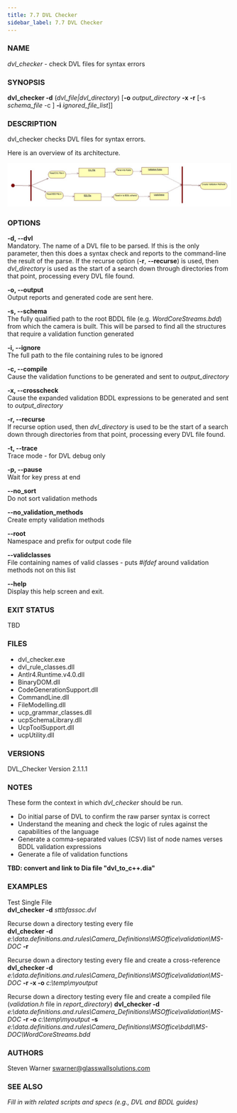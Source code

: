 ```yaml
---
title: 7.7 DVL Checker
sidebar_label: 7.7 DVL Checker
---
```


### **NAME**
*dvl_checker* - check DVL files for syntax errors

### **SYNOPSIS**
**dvl_checker -d** \(*dvl_file|dvl_directory*\) \[**-o** *output_directory* **-x -r** \[-s *schema_file* -c \] **-i** *ignored_file_list*\]\]  

### **DESCRIPTION**
dvl_checker checks DVL files for syntax errors.

Here is an overview of its architecture.

![Alt BuildValidationCppFiles](dvlovervoew.jpg) 

### **OPTIONS**

  **-d, --dvl**  
Mandatory. The name of a DVL file to be parsed. If this is the only parameter, then this does a syntax check and reports to the command-line the result of the parse.  If the recurse option (**-r**, **--recurse**) is used, then *dvl_directory* is used as the start of a search down through directories from that point, processing every DVL file found.

  **-o, --output**  
  Output reports and generated code are sent here.

  **-s, --schema**  
The fully qualified path to the root BDDL file (e.g. *WordCoreStreams.bdd*) from which the camera is built. This will be parsed to find all the structures that require a validation function generated

  **-i, --ignore**  
  The full path to the file containing rules to be ignored

  **-c, --compile**  
  Cause the validation functions to be  generated and sent to *output_directory*

  **-x, --crosscheck**  
  Cause the expanded validation BDDL expressions to be generated and sent to *output_directory*

  **-r, --recurse**  
If recurse option used, then *dvl_directory* is used to be the start of a search down through directories from that point, processing every DVL file found.

**-t, --trace**  
Trace mode - for DVL debug only

**-p, --pause**  
Wait for key press at end

**--no_sort**  
Do not sort validation methods

**--no_validation_methods**  
Create empty validation methods

**--root**  
Namespace and prefix for output code file

**--validclasses**  
File containing names of valid classes - puts *#ifdef* around validation methods not on this list

**--help**  
Display this help screen and exit.

### **EXIT STATUS**
TBD

### **FILES**

* dvl_checker.exe
* dvl_rule_classes.dll
* Antlr4.Runtime.v4.0.dll
* BinaryDOM.dll
* CodeGenerationSupport.dll
* CommandLine.dll
* FileModelling.dll
* ucp_grammar_classes.dll
* ucpSchemaLibrary.dll
* UcpToolSupport.dll
* ucpUtility.dll

### **VERSIONS**
DVL_Checker Version  2.1.1.1  

### **NOTES**
These form the context in which *dvl_checker* should be run.

* Do initial parse of DVL to confirm the raw parser syntax is correct
* Understand the meaning and check the logic of rules against the capabilities of the language
* Generate a comma-separated values (CSV) list of node names verses BDDL validation expressions
* Generate a file of validation functions

**TBD: convert and link to Dia file "dvl_to_c++.dia"**

### **EXAMPLES**

Test Single File  
**dvl_checker -d** *sttbfassoc.dvl*

Recurse down a directory testing every file  
**dvl_checker -d** *e:\\data.definitions.and.rules\\Camera_Definitions\\MSOffice\\validation\\MS-DOC* **-r**

Recurse down a directory testing every file and create a cross-reference  
**dvl_checker -d** *e:\\data.definitions.and.rules\\Camera_Definitions\\MSOffice\\validation\\MS-DOC* **-r -x -o** *c:\\temp\\myoutput*  

Recurse down a directory testing every file and create a compiled file (*validation.h* file in *report_directory*)
**dvl_checker -d** *e:\\data.definitions.and.rules\\Camera_Definitions\\MSOffice\\validation\\MS-DOC* **-r -o** *c:\\temp\\myoutput* **-s** *e:\\data.definitions.and.rules\\Camera_Definitions\\MSOffice\\bddl\\MS-DOC\\WordCoreStreams.bdd*  

### **AUTHORS**
Steven Warner <swarner@glasswallsolutions.com>

### SEE ALSO
*Fill in with related scripts and specs (e.g., DVL and BDDL guides)*